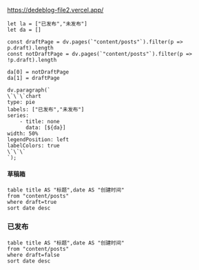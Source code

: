 https://dedeblog-file2.vercel.app/

 ```dataviewjs
 let la = ["已发布","未发布"]
 let da = []

 const draftPage = dv.pages(`"content/posts"`).filter(p => p.draft).length
 const notDraftPage = dv.pages(`"content/posts"`).filter(p => !p.draft).length

 da[0] = notDraftPage
 da[1] = draftPage

 dv.paragraph(`
 \`\`\`chart
 type: pie
 labels: ["已发布","未发布"]
 series:
     - title: none
       data: [${da}]
 width: 50%
 legendPosition: left
 labelColors: true
 \`\`\`
 `);
 ```





#### 草稿箱
```dataview
table title AS "标题",date AS "创建时间"
from "content/posts"
where draft=true
sort date desc
```

### 已发布
```dataview
table title AS "标题",date AS "创建时间"
from "content/posts"
where draft=false
sort date desc
```
